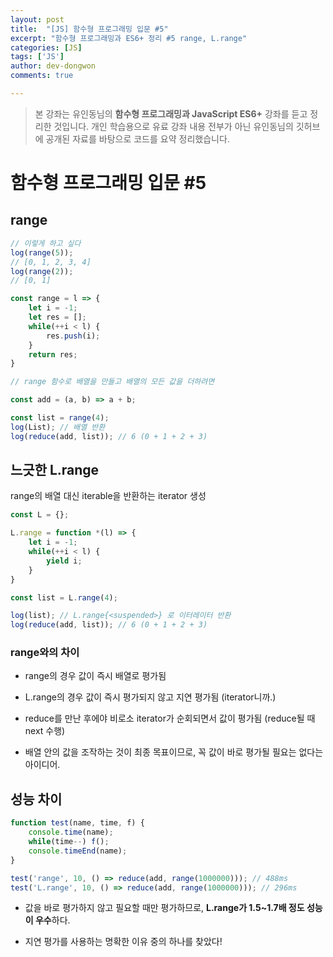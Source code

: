 ```yaml
---
layout: post
title:  "[JS] 함수형 프로그래밍 입문 #5"
excerpt: "함수형 프로그래밍과 ES6+ 정리 #5 range, L.range"
categories: [JS]
tags: ['JS']
author: dev-dongwon
comments: true

---
```


> 본 강좌는 유인동님의 **함수형 프로그래밍과 JavaScript ES6+** 강좌를 듣고 정리한 것입니다. 개인 학습용으로 유료 강좌 내용 전부가 아닌 유인동님의 깃허브에 공개된 자료를 바탕으로 코드를 요약 정리했습니다.



# 함수형 프로그래밍 입문 #5

## range

```js
// 이렇게 하고 싶다
log(range(5));
// [0, 1, 2, 3, 4]
log(range(2));
// [0, 1]

const range = l => {
    let i = -1;
    let res = [];
    while(++i < l) {
        res.push(i);
    }
    return res;
}

// range 함수로 배열을 만들고 배열의 모든 값을 더하려면

const add = (a, b) => a + b;

const list = range(4);
log(List); // 배열 반환
log(reduce(add, list)); // 6 (0 + 1 + 2 + 3)
```



## 느긋한 L.range

range의 배열 대신 iterable을 반환하는 iterator 생성

```js
const L = {};

L.range = function *(l) => {
    let i = -1;
    while(++i < l) {
        yield i;
    }
}

const list = L.range(4);

log(list); // L.range{<suspended>} 로 이터레이터 반환
log(reduce(add, list)); // 6 (0 + 1 + 2 + 3)


```

### range와의 차이

- range의 경우 값이 즉시 배열로 평가됨

- L.range의 경우 값이 즉시 평가되지 않고 지연 평가됨 (iterator니까.)

- reduce를 만난 후에야 비로소 iterator가 순회되면서 값이 평가됨 (reduce될 때 next 수행)

- 배열 안의 값을 조작하는 것이 최종 목표이므로, 꼭 값이 바로 평가될 필요는 없다는 아이디어.



## 성능 차이

```js
function test(name, time, f) {
    console.time(name);
    while(time--) f();
    console.timeEnd(name);
}

test('range', 10, () => reduce(add, range(1000000))); // 488ms
test('L.range', 10, () => reduce(add, range(1000000))); // 296ms
```

- 값을 바로 평가하지 않고 필요할 때만 평가하므로, **L.range가 1.5~1.7배 정도 성능이 우수**하다.

- 지연 평가를 사용하는 명확한 이유 중의 하나를 찾았다!